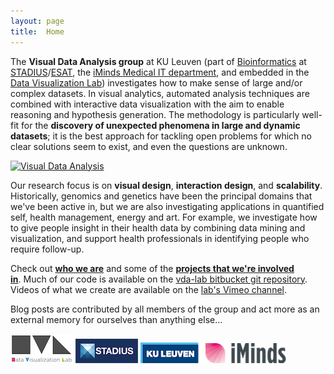 ```yaml
---
layout: page
title:  Home
---
```

The **Visual Data Analysis group** at KU Leuven (part of [Bioinformatics](http://www.esat.kuleuven.be/bioinformatics/) at [STADIUS](href=http://www.esat.kuleuven.be/stadius/)/[ESAT](http://www.esat.kuleuven.be/), the [iMinds Medical IT department](http://www.iminds.be/en/about-us/organizational-structure/research-departments/medical-information-technologies-department), and embedded in the [Data Visualization Lab](http://datavislab.org)) investigates how to make sense of large and/or complex datasets. In visual analytics, automated analysis techniques are combined with interactive data visualization with the aim to enable reasoning and hypothesis generation. The methodology is particularly well-fit for the **discovery of unexpected phenomena in large and dynamic datasets**; it is the best approach for tackling open problems for which no clear solutions seem to exist, and even the questions are unknown.

<a href="http://homes.esat.kuleuven.be/~bioiuser/blog/wp-content/uploads/2014/01/visual_data_analysis.png"><img class="aligncenter size-full wp-image-422" src="http://homes.esat.kuleuven.be/~bioiuser/blog/wp-content/uploads/2014/01/visual_data_analysis.png" alt="Visual Data Analysis" width="517" height="393" /></a>

Our research focus is on **visual design**, **interaction design**, and **scalability**. Historically, genomics and genetics have been the principal domains that we've been active in, but we are also investigating applications in quantified self, health management, energy and art. For example, we investigate how to give people insight in their health data by combining data mining and visualization, and support health professionals in identifying people who require follow-up.

Check out [**who we are**](http://homes.esat.kuleuven.be/~bioiuser/blog/?page_id=300) and some of the [**projects that we're involved in**](http://homes.esat.kuleuven.be/~bioiuser/blog/?page_id=178). Much of our code is available on the [vda-lab bitbucket git repository](http://bitbucket.org/vda-lab). Videos of what we create are available on the [lab's Vimeo channel](https://vimeo.com/channels/879988).

Blog posts are contributed by all members of the group and act more as an external memory for ourselves than anything else...

[![Data Visualization Lab logo](/assets/logo_dvl_small.png)](http://datavislab.org)
[![STADIUS logo](/assets/logo_stadius_small.png)](http://esat.kuleuven.be/stadius)
[![KU Leuven logo](/assets/logo_kuleuven_small.png)](http://www.kuleuven.be)
[![iMinds logo](/assets/logo_iminds_small.png)](http://www.iminds.be)
